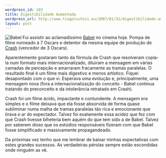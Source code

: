 ```yaml
--- 
wordpress_id: 183
title: Digestibilidade Aumentada
wordpress_url: http://www.tiagoluchini.eu/2007/01/31/digestibilidade-aumentada/
layout: post
---
```

<img align="left" alt="Babel" id="image182" title="Babel" src="http://www.tiagoluchini.eu/wp-content/uploads/2007/01/photo_hi_4174-small.JPG" />Fui assistir ao aclamadíssimo <a target="_blank" href="http://www.imdb.com/title/tt0449467/">Babel</a> no cinema hoje. Pompa de filme nomeado à 7 Oscars e detentor da mesma equipe de produção de <a target="_blank" href="http://www.imdb.com/title/tt0375679/">Crash</a> (vencedor de 3 Oscars).

Aparentemente gostaram tanto da fórmula de Crash que resolveram copía-la num formato mais internacionalizado, diluiram a mensagem em várias camadas de percepção e amarraram fracamente as tramas paralelas. O resultado final é um filme mais digestivo e menos artístico. Fiquei desapontado com o que vi. Esperava uma evolução e, principalmente, uma mensagem nova (fora a internacionalização do conceito - Babel continua tratando do preconceito e da intolerância retratado em Crash).

Crash foi um filme ácido, impactante e contundente. A mensagem era simples e o filme deixava que ela fosse absorvida de forma quase subliminar numa malha de tramas paralelas tão rica e emocionante que tirava o ar do expectador. Talvez foi exatamente essa acidez que fez com que Crash tivesse blheteria bem aquém do que tem sido a de Babel. Talvez por saberem disso que os estúdios responsáveis fizeram com que Babel fosse simplificado e massivamente propagandeado.

Da próximas vez tenho que me lembrar de baixar minhas expectativas com estes grandes sucessos. As verdadeiras pérolas sempre estão escondidas onde ninguém as vê.
